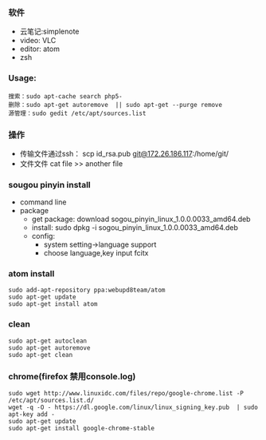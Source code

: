 ### 软件 ###
- 云笔记:simplenote
- video: VLC
- editor: atom
- zsh

### Usage: ###
    搜索：sudo apt-cache search php5-
    删除：sudo apt-get autoremove  || sudo apt-get --purge remove
    源管理：sudo gedit /etc/apt/sources.list

### 操作 ###
- 传输文件通过ssh：
      scp id_rsa.pub git@172.26.186.117:/home/git/
- 文件文件 cat file >> another file

### sougou pinyin install ###
- command line
- package
  - get package: download sogou_pinyin_linux_1.0.0.0033_amd64.deb
  - install:
        sudo dpkg  -i   sogou_pinyin_linux_1.0.0.0033_amd64.deb
  - config:
      - system setting->language support
      - choose language,key input fcitx

### atom install
    sudo add-apt-repository ppa:webupd8team/atom
    sudo apt-get update
    sudo apt-get install atom

### clean ###
    sudo apt-get autoclean
    sudo apt-get autoremove
    sudo apt-get clean

### chrome(firefox 禁用console.log) ###
    sudo wget http://www.linuxidc.com/files/repo/google-chrome.list -P /etc/apt/sources.list.d/
    wget -q -O - https://dl.google.com/linux/linux_signing_key.pub  | sudo apt-key add -
    sudo apt-get update
    sudo apt-get install google-chrome-stable
